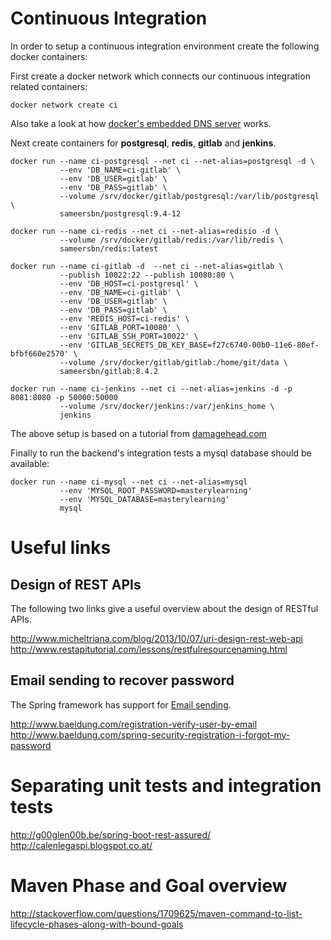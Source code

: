 # Continuous Integration

In order to setup a continuous integration environment create the following
docker containers:

First create a docker network which connects our continuous
integration related containers:

    docker network create ci

Also take a look at how [docker's embedded DNS server](https://docs.docker.com/engine/userguide/networking/configure-dns/) works.

Next create containers for **postgresql**, **redis**, **gitlab**
and **jenkins**.

    docker run --name ci-postgresql --net ci --net-alias=postgresql -d \
               --env 'DB_NAME=ci-gitlab' \
               --env 'DB_USER=gitlab' \
               --env 'DB_PASS=gitlab' \
               --volume /srv/docker/gitlab/postgresql:/var/lib/postgresql \
               sameersbn/postgresql:9.4-12

    docker run --name ci-redis --net ci --net-alias=redisio -d \
               --volume /srv/docker/gitlab/redis:/var/lib/redis \
               sameersbn/redis:latest

    docker run --name ci-gitlab -d  --net ci --net-alias=gitlab \
               --publish 10022:22 --publish 10080:80 \
               --env 'DB_HOST=ci-postgresql' \
               --env 'DB_NAME=ci-gitlab' \
               --env 'DB_USER=gitlab' \
               --env 'DB_PASS=gitlab' \
               --env 'REDIS_HOST=ci-redis' \
               --env 'GITLAB_PORT=10080' \
               --env 'GITLAB_SSH_PORT=10022' \
               --env 'GITLAB_SECRETS_DB_KEY_BASE=f27c6740-00b0-11e6-80ef-bfbf660e2570' \
               --volume /srv/docker/gitlab/gitlab:/home/git/data \
               sameersbn/gitlab:8.4.2

    docker run --name ci-jenkins --net ci --net-alias=jenkins -d -p 8081:8080 -p 50000:50000
               --volume /srv/docker/jenkins:/var/jenkins_home \
               jenkins

The above setup is based on a tutorial from [damagehead.com](https://www.damagehead.com/docker-gitlab/?PageSpeed=noscript)

Finally to run the backend's integration tests a mysql database should
be available:

    docker run --name ci-mysql --net ci --net-alias=mysql
               --env 'MYSQL_ROOT_PASSWORD=masterylearning'
               --env 'MYSQL_DATABASE=masterylearning'
               mysql

# Useful links

## Design of REST APIs

The following two links give a useful overview about the
design of RESTful APIs.

http://www.micheltriana.com/blog/2013/10/07/uri-design-rest-web-api
http://www.restapitutorial.com/lessons/restfulresourcenaming.html

## Email sending to recover password

The Spring framework has support for [Email sending][1].

http://www.baeldung.com/registration-verify-user-by-email
http://www.baeldung.com/spring-security-registration-i-forgot-my-password

[1]: http://docs.spring.io/spring/docs/4.2.5.RELEASE/spring-framework-reference/htmlsingle/#mail

# Separating unit tests and integration tests

http://g00glen00b.be/spring-boot-rest-assured/
http://calenlegaspi.blogspot.co.at/

# Maven Phase and Goal overview

http://stackoverflow.com/questions/1709625/maven-command-to-list-lifecycle-phases-along-with-bound-goals
